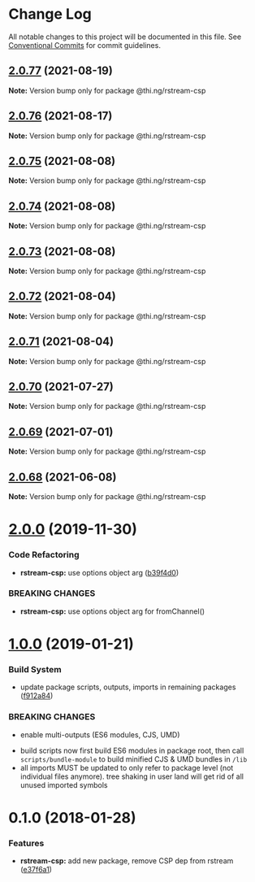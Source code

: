 # Change Log

All notable changes to this project will be documented in this file.
See [Conventional Commits](https://conventionalcommits.org) for commit guidelines.

## [2.0.77](https://github.com/thi-ng/umbrella/compare/@thi.ng/rstream-csp@2.0.76...@thi.ng/rstream-csp@2.0.77) (2021-08-19)

**Note:** Version bump only for package @thi.ng/rstream-csp





## [2.0.76](https://github.com/thi-ng/umbrella/compare/@thi.ng/rstream-csp@2.0.75...@thi.ng/rstream-csp@2.0.76) (2021-08-17)

**Note:** Version bump only for package @thi.ng/rstream-csp





## [2.0.75](https://github.com/thi-ng/umbrella/compare/@thi.ng/rstream-csp@2.0.74...@thi.ng/rstream-csp@2.0.75) (2021-08-08)

**Note:** Version bump only for package @thi.ng/rstream-csp





## [2.0.74](https://github.com/thi-ng/umbrella/compare/@thi.ng/rstream-csp@2.0.73...@thi.ng/rstream-csp@2.0.74) (2021-08-08)

**Note:** Version bump only for package @thi.ng/rstream-csp





## [2.0.73](https://github.com/thi-ng/umbrella/compare/@thi.ng/rstream-csp@2.0.72...@thi.ng/rstream-csp@2.0.73) (2021-08-08)

**Note:** Version bump only for package @thi.ng/rstream-csp





## [2.0.72](https://github.com/thi-ng/umbrella/compare/@thi.ng/rstream-csp@2.0.71...@thi.ng/rstream-csp@2.0.72) (2021-08-04)

**Note:** Version bump only for package @thi.ng/rstream-csp





## [2.0.71](https://github.com/thi-ng/umbrella/compare/@thi.ng/rstream-csp@2.0.70...@thi.ng/rstream-csp@2.0.71) (2021-08-04)

**Note:** Version bump only for package @thi.ng/rstream-csp





## [2.0.70](https://github.com/thi-ng/umbrella/compare/@thi.ng/rstream-csp@2.0.69...@thi.ng/rstream-csp@2.0.70) (2021-07-27)

**Note:** Version bump only for package @thi.ng/rstream-csp





## [2.0.69](https://github.com/thi-ng/umbrella/compare/@thi.ng/rstream-csp@2.0.68...@thi.ng/rstream-csp@2.0.69) (2021-07-01)

**Note:** Version bump only for package @thi.ng/rstream-csp





## [2.0.68](https://github.com/thi-ng/umbrella/compare/@thi.ng/rstream-csp@2.0.67...@thi.ng/rstream-csp@2.0.68) (2021-06-08)

**Note:** Version bump only for package @thi.ng/rstream-csp





# [2.0.0](https://github.com/thi-ng/umbrella/compare/@thi.ng/rstream-csp@1.0.33...@thi.ng/rstream-csp@2.0.0) (2019-11-30)

### Code Refactoring

* **rstream-csp:** use options object arg ([b39f4d0](https://github.com/thi-ng/umbrella/commit/b39f4d023fdb90d5ad095b2e50d76e69c2b50843))

### BREAKING CHANGES

* **rstream-csp:** use options object arg for fromChannel()

# [1.0.0](https://github.com/thi-ng/umbrella/compare/@thi.ng/rstream-csp@0.1.125...@thi.ng/rstream-csp@1.0.0) (2019-01-21)

### Build System

* update package scripts, outputs, imports in remaining packages ([f912a84](https://github.com/thi-ng/umbrella/commit/f912a84))

### BREAKING CHANGES

* enable multi-outputs (ES6 modules, CJS, UMD)

- build scripts now first build ES6 modules in package root, then call
  `scripts/bundle-module` to build minified CJS & UMD bundles in `/lib`
- all imports MUST be updated to only refer to package level
  (not individual files anymore). tree shaking in user land will get rid of
  all unused imported symbols

<a name="0.1.0"></a>
# 0.1.0 (2018-01-28)

### Features

* **rstream-csp:** add new package, remove CSP dep from rstream ([e37f6a1](https://github.com/thi-ng/umbrella/commit/e37f6a1))
